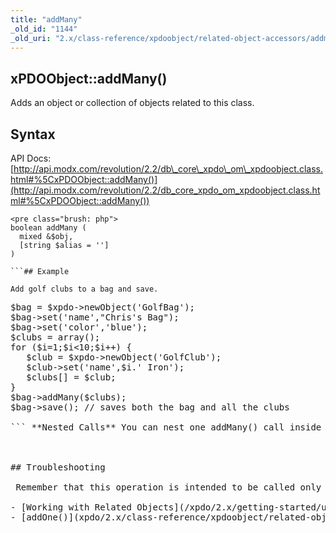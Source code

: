```yaml
---
title: "addMany"
_old_id: "1144"
_old_uri: "2.x/class-reference/xpdoobject/related-object-accessors/addmany"
---
```


## xPDOObject::addMany()

 Adds an object or collection of objects related to this class.

## Syntax

 API Docs: [http://api.modx.com/revolution/2.2/db\_core\_xpdo\_om\_xpdoobject.class.html#%5CxPDOObject::addMany()](http://api.modx.com/revolution/2.2/db_core_xpdo_om_xpdoobject.class.html#%5CxPDOObject::addMany())

 ```
<pre class="brush: php">
boolean addMany (
   mixed &$obj,
   [string $alias = '']
)

```## Example

 Add golf clubs to a bag and save.

 ```
<pre class="brush: php">
$bag = $xpdo->newObject('GolfBag');
$bag->set('name',"Chris's Bag");
$bag->set('color','blue');
$clubs = array();
for ($i=1;$i<10;$i++) {
   $club = $xpdo->newObject('GolfClub');
   $club->set('name',$i.' Iron');
   $clubs[] = $club;
}
$bag->addMany($clubs);
$bag->save(); // saves both the bag and all the clubs

``` **Nested Calls** You can nest one addMany() call inside another and thus create all your related data via a single save() operation.

 

## Troubleshooting

 Remember that this operation is intended to be called only for objects whose relationships are defined as cardinality="many". ## See Also

- [Working with Related Objects](/xpdo/2.x/getting-started/using-your-xpdo-model/working-with-related-objects "Working with Related Objects")
- [addOne()](xpdo/2.x/class-reference/xpdoobject/related-object-accessors/addone)